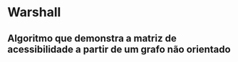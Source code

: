 # Warshall
## Algoritmo que demonstra a matriz de acessibilidade a partir de um grafo não orientado
